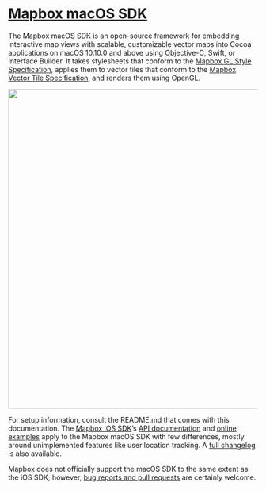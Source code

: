 # [Mapbox macOS SDK](https://github.com/mapbox/mapbox-gl-native/tree/master/platform/macos/)

The Mapbox macOS SDK is an open-source framework for embedding interactive map views with scalable, customizable vector maps into Cocoa applications on macOS 10.10.0 and above using Objective-C, Swift, or Interface Builder. It takes stylesheets that conform to the [Mapbox GL Style Specification](https://www.mapbox.com/mapbox-gl-style-spec/), applies them to vector tiles that conform to the [Mapbox Vector Tile Specification](https://www.mapbox.com/developers/vector-tiles/), and renders them using OpenGL.

<img alt="" src="https://raw.githubusercontent.com/mapbox/mapbox-gl-native/master/platform/macos/screenshot.png" width="645">

For setup information, consult the README.md that comes with this documentation. The [Mapbox iOS SDK](https://www.mapbox.com/ios-sdk/)’s [API documentation](https://www.mapbox.com/ios-sdk/api/) and [online examples](https://www.mapbox.com/ios-sdk/examples/) apply to the Mapbox macOS SDK with few differences, mostly around unimplemented features like user location tracking. A [full changelog](https://github.com/mapbox/mapbox-gl-native/blob/master/platform/macos/CHANGELOG.md) is also available.

Mapbox does not officially support the macOS SDK to the same extent as the iOS SDK; however, [bug reports and pull requests](https://github.com/mapbox/mapbox-gl-native/issues/) are certainly welcome.
